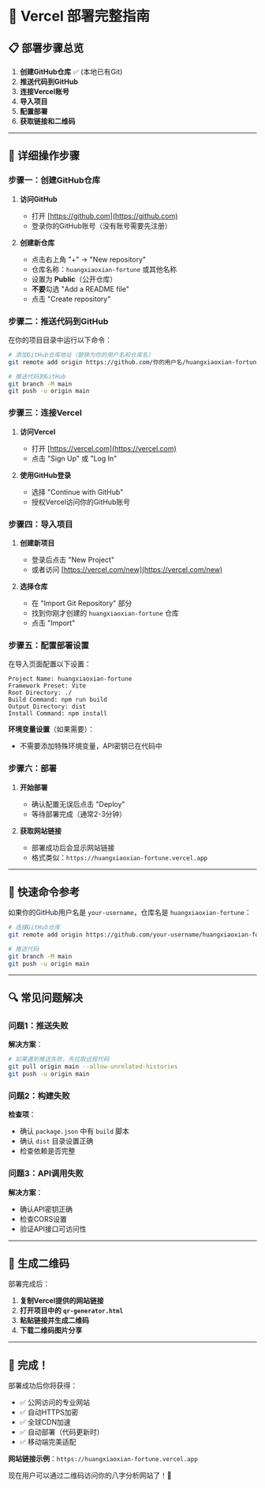 # 🚀 Vercel 部署完整指南

## 📋 部署步骤总览

1. **创建GitHub仓库** ✅ (本地已有Git)
2. **推送代码到GitHub** 
3. **连接Vercel账号**
4. **导入项目**
5. **配置部署**
6. **获取链接和二维码**

---

## 🔧 详细操作步骤

### 步骤一：创建GitHub仓库

1. **访问GitHub**
   - 打开 [https://github.com](https://github.com)
   - 登录你的GitHub账号（没有账号需要先注册）

2. **创建新仓库**
   - 点击右上角 "+" → "New repository"
   - 仓库名称：`huangxiaoxian-fortune` 或其他名称
   - 设置为 **Public**（公开仓库）
   - **不要**勾选 "Add a README file"
   - 点击 "Create repository"

### 步骤二：推送代码到GitHub

在你的项目目录中运行以下命令：

```bash
# 添加GitHub仓库地址（替换为你的用户名和仓库名）
git remote add origin https://github.com/你的用户名/huangxiaoxian-fortune.git

# 推送代码到GitHub
git branch -M main
git push -u origin main
```

### 步骤三：连接Vercel

1. **访问Vercel**
   - 打开 [https://vercel.com](https://vercel.com)
   - 点击 "Sign Up" 或 "Log In"

2. **使用GitHub登录**
   - 选择 "Continue with GitHub"
   - 授权Vercel访问你的GitHub账号

### 步骤四：导入项目

1. **创建新项目**
   - 登录后点击 "New Project"
   - 或者访问 [https://vercel.com/new](https://vercel.com/new)

2. **选择仓库**
   - 在 "Import Git Repository" 部分
   - 找到你刚才创建的 `huangxiaoxian-fortune` 仓库
   - 点击 "Import"

### 步骤五：配置部署设置

在导入页面配置以下设置：

```
Project Name: huangxiaoxian-fortune
Framework Preset: Vite
Root Directory: ./
Build Command: npm run build
Output Directory: dist
Install Command: npm install
```

**环境变量设置**（如果需要）：
- 不需要添加特殊环境变量，API密钥已在代码中

### 步骤六：部署

1. **开始部署**
   - 确认配置无误后点击 "Deploy"
   - 等待部署完成（通常2-3分钟）

2. **获取网站链接**
   - 部署成功后会显示网站链接
   - 格式类似：`https://huangxiaoxian-fortune.vercel.app`

---

## 🎯 快速命令参考

如果你的GitHub用户名是 `your-username`，仓库名是 `huangxiaoxian-fortune`：

```bash
# 连接GitHub仓库
git remote add origin https://github.com/your-username/huangxiaoxian-fortune.git

# 推送代码
git branch -M main
git push -u origin main
```

---

## 🔍 常见问题解决

### 问题1：推送失败
**解决方案**：
```bash
# 如果遇到推送失败，先拉取远程代码
git pull origin main --allow-unrelated-histories
git push -u origin main
```

### 问题2：构建失败
**检查项**：
- 确认 `package.json` 中有 `build` 脚本
- 确认 `dist` 目录设置正确
- 检查依赖是否完整

### 问题3：API调用失败
**解决方案**：
- 确认API密钥正确
- 检查CORS设置
- 验证API接口可访问性

---

## 📱 生成二维码

部署完成后：

1. **复制Vercel提供的网站链接**
2. **打开项目中的 `qr-generator.html`**
3. **粘贴链接并生成二维码**
4. **下载二维码图片分享**

---

## 🎉 完成！

部署成功后你将获得：
- ✅ 公网访问的专业网站
- ✅ 自动HTTPS加密
- ✅ 全球CDN加速
- ✅ 自动部署（代码更新时）
- ✅ 移动端完美适配

**网站链接示例**：`https://huangxiaoxian-fortune.vercel.app`

现在用户可以通过二维码访问你的八字分析网站了！🔮
